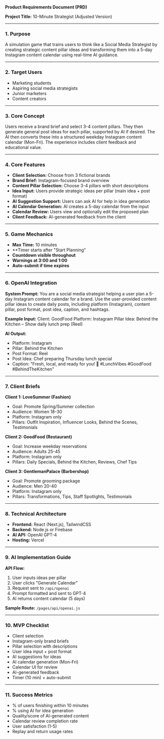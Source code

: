 **Product Requirements Document (PRD)**

**Project Title:** 10-Minute Strategist (Adjusted Version)

---

### 1. Purpose

A simulation game that trains users to think like a Social Media Strategist by creating strategic content pillar ideas and transforming them into a 5-day Instagram content calendar using real-time AI guidance.

---

### 2. Target Users

* Marketing students
* Aspiring social media strategists
* Junior marketers
* Content creators

---

### 3. Core Concept

Users receive a brand brief and select 3-4 content pillars. They then generate general post ideas for each pillar, supported by AI if desired. The AI then converts these into a structured weekday Instagram content calendar (Mon-Fri). The experience includes client feedback and educational value.

---

### 4. Core Features

* **Client Selection:** Choose from 3 fictional brands
* **Brand Brief:** Instagram-focused brand overview
* **Content Pillar Selection:** Choose 3-4 pillars with short descriptions
* **Idea Input:** Users provide strategic ideas per pillar (main idea + post format)
* **AI Suggestion Support:** Users can ask AI for help in idea generation
* **AI Calendar Generation:** AI creates a 5-day calendar from the input
* **Calendar Review:** Users view and optionally edit the proposed plan
* **Client Feedback:** AI-generated feedback from the client

---

### 5. Game Mechanics

* **Max Time:** 10 minutes
* \*\*Timer starts after "Start Planning"
* **Countdown visible throughout**
* **Warnings at 3:00 and 1:00**
* **Auto-submit if time expires**

---

### 6. OpenAI Integration

**System Prompt:**
You are a social media strategist helping a user plan a 5-day Instagram content calendar for a brand. Use the user-provided content pillar ideas to create daily posts, including platform (Instagram), content pillar, post format, post idea, caption, and hashtags.

**Example Input:**
Client: GoodFood
Platform: Instagram
Pillar Idea: Behind the Kitchen – Show daily lunch prep (Reel)

**AI Output:**

* Platform: Instagram
* Pillar: Behind the Kitchen
* Post Format: Reel
* Post Idea: Chef preparing Thursday lunch special
* Caption: "Fresh, local, and ready for you! 🍲 #LunchVibes #GoodFood #BehindTheKitchen"

---

### 7. Client Briefs

**Client 1: LoveSummer (Fashion)**

* Goal: Promote Spring/Summer collection
* Audience: Women 18-30
* Platform: Instagram only
* Pillars: Outfit Inspiration, Influencer Looks, Behind the Scenes, Testimonials

**Client 2: GoodFood (Restaurant)**

* Goal: Increase weekday reservations
* Audience: Adults 25-45
* Platform: Instagram only
* Pillars: Daily Specials, Behind the Kitchen, Reviews, Chef Tips

**Client 3: GentlemanPalace (Barbershop)**

* Goal: Promote grooming package
* Audience: Men 20-40
* Platform: Instagram only
* Pillars: Transformations, Tips, Staff Spotlights, Testimonials

---

### 8. Technical Architecture

* **Frontend:** React (Next.js), TailwindCSS
* **Backend:** Node.js or Firebase
* **AI API:** OpenAI GPT-4
* **Hosting:** Vercel

---

### 9. AI Implementation Guide

**API Flow:**

1. User inputs ideas per pillar
2. User clicks "Generate Calendar"
3. Request sent to `/api/openai`
4. Prompt formatted and sent to GPT-4
5. AI returns content calendar (5 days)

**Sample Route:** `/pages/api/openai.js`

---

### 10. MVP Checklist

* Client selection
* Instagram-only brand briefs
* Pillar selection with descriptions
* User idea input + post format
* AI suggestions for ideas
* AI calendar generation (Mon-Fri)
* Calendar UI for review
* AI-generated feedback
* Timer (10 min) + auto-submit

---

### 11. Success Metrics

* % of users finishing within 10 minutes
* % using AI for idea generation
* Quality/score of AI-generated content
* Calendar review completion rate
* User satisfaction (1-5)
* Replay and return usage rates
